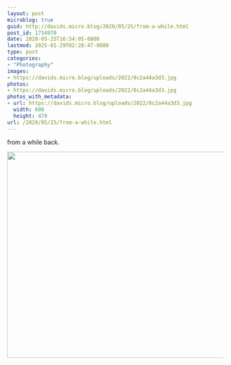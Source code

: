 ```yaml
---
layout: post
microblog: true
guid: http://davids.micro.blog/2020/05/25/from-a-while.html
post_id: 1734970
date: 2020-05-25T16:54:05-0800
lastmod: 2025-01-29T02:28:47-0800
type: post
categories:
- "Photography"
images:
- https://davids.micro.blog/uploads/2022/0c2a44a3d3.jpg
photos:
- https://davids.micro.blog/uploads/2022/0c2a44a3d3.jpg
photos_with_metadata:
- url: https://davids.micro.blog/uploads/2022/0c2a44a3d3.jpg
  width: 600
  height: 479
url: /2020/05/25/from-a-while.html
---
```

from a while back.

<img src="/uploads/2022/0c2a44a3d3.jpg" width="600" height="479" alt="">
